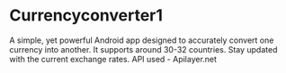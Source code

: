 # Currencyconverter1
A simple, yet powerful Android app designed to accurately convert one currency into another.
It supports around 30-32 countries.
Stay updated with the current exchange rates.
API used - Apilayer.net

